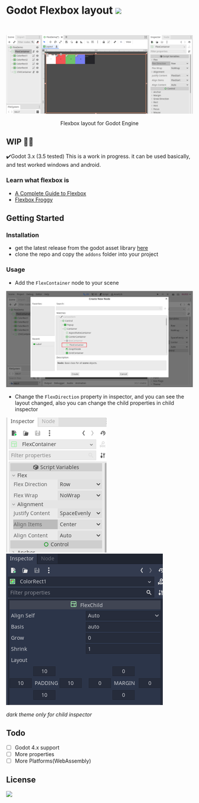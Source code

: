 # Godot Flexbox layout ![](https://img.shields.io/badge/yoga-%E2%9A%A1-green)

<br>
<p align="center">
<img src="./docs/flex-container.gif" alt="flex-container-demo"/>
</p>

<p align="center">
Flexbox layout for Godot Engine
</p>


## WIP 🧑‍💻
✔️Godot 3.x (3.5 tested)
This is a work in progress. it can be used basically, and test worked windows and android.


### Learn what flexbox is
- [A Complete Guide to Flexbox](https://css-tricks.com/snippets/css/a-guide-to-flexbox/)
- [Flexbox Froggy](https://flexboxfroggy.com/)

## Getting Started
### Installation
- get the latest release from the godot asset library [here](https://godotengine.org/asset-library/asset/7114)
- clone the repo and copy the `addons` folder into your project

### Usage
- Add the `FlexContainer` node to your scene
<p align="center">
<img src="./docs/add-flex-container.png" alt="flex-container-demo"/>
</p>

- Change the `FlexDirection` property in inspector, and you can see the layout changed, also you can change the child properties in child inspector

![inspector](./docs/flex-container-property.png)![inspector](./docs/flex-child-property.png)

*dark theme only for child inspector*

## Todo
- [ ] Godot 4.x support
- [ ] More properties
- [ ] More Platforms(WebAssembly)

## License
![](https://img.shields.io/badge/license-MIT-green)
